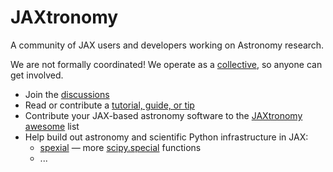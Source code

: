 # JAXtronomy

A community of JAX users and developers working on Astronomy research.

We are not formally coordinated! We operate as a [collective](https://en.wikipedia.org/wiki/Collective), so anyone can get involved.

- Join the [discussions](https://github.com/orgs/JAXtronomy/discussions)
- Read or contribute a [tutorial, guide, or tip](https://github.com/JAXtronomy/jax-astro-guide)
- Contribute your JAX-based astronomy software to the [JAXtronomy awesome](https://github.com/JAXtronomy/awesome-JAXtronomy) list
- Help build out astronomy and scientific Python infrastructure in JAX:
    - [spexial](https://github.com/JAXtronomy/spexial) — more [scipy.special](https://docs.scipy.org/doc/scipy/reference/special.html) functions
    - ...

## 

<!--

**Here are some ideas to get you started:**

🙋‍♀️ A short introduction - what is your organization all about?
🌈 Contribution guidelines - how can the community get involved?
👩‍💻 Useful resources - where can the community find your docs? Is there anything else the community should know?
🍿 Fun facts - what does your team eat for breakfast?
🧙 Remember, you can do mighty things with the power of [Markdown](https://docs.github.com/github/writing-on-github/getting-started-with-writing-and-formatting-on-github/basic-writing-and-formatting-syntax)
-->
